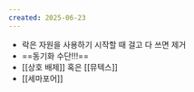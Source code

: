 ```yaml
---
created: 2025-06-23
---
```

- 락은 자원을 사용하기 시작할 때 걸고 다 쓰면 제거
- ==동기화 수단!!!==
- [[상호 배제]] 혹은 [[뮤텍스]] 
- [[세마포어]]